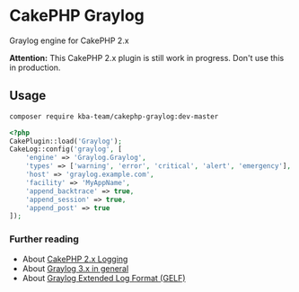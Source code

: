 # CakePHP Graylog

Graylog engine for CakePHP 2.x

**Attention:** This CakePHP 2.x plugin is still work in progress. Don't use this
in production.

## Usage

```bash
composer require kba-team/cakephp-graylog:dev-master
```

```php
<?php
CakePlugin::load('Graylog');
CakeLog::config('graylog', [
    'engine' => 'Graylog.Graylog',
    'types' => ['warning', 'error', 'critical', 'alert', 'emergency'],
    'host' => 'graylog.example.com',
    'facility' => 'MyAppName',
    'append_backtrace' => true,
    'append_session' => true,
    'append_post' => true
]);
```

### Further reading

* About [CakePHP 2.x Logging](https://book.cakephp.org/2/en/core-libraries/logging.html)
* About [Graylog 3.x in general](https://docs.graylog.org/en/3.1/index.html)
* About [Graylog Extended Log Format (GELF)](https://docs.graylog.org/en/3.1/pages/gelf.html)
